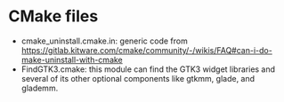 # CMake files

- cmake_uninstall.cmake.in: generic code from https://gitlab.kitware.com/cmake/community/-/wikis/FAQ#can-i-do-make-uninstall-with-cmake
- FindGTK3.cmake: this module can find the GTK3 widget libraries and several of its other optional components like gtkmm, glade, and glademm.

